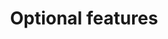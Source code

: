 ---
title: Optional features
redirect_from:
estimated_read: 30
description: |
  Welcome to Optional Features - a subsection of Features.
  This section has extented code examples and features that were not
  covered by the other subsections.
menu_order: 1100
---